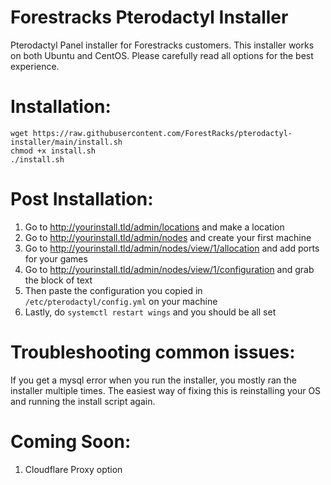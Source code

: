 # Forestracks Pterodactyl Installer
Pterodactyl Panel installer for Forestracks customers. This installer works on both Ubuntu and CentOS. Please carefully read all options for the best experience.

# Installation:
```
wget https://raw.githubusercontent.com/ForestRacks/pterodactyl-installer/main/install.sh
chmod +x install.sh
./install.sh
```
# Post Installation:
1) Go to http://yourinstall.tld/admin/locations and make a location
2) Go to http://yourinstall.tld/admin/nodes and create your first machine
3) Go to http://yourinstall.tld/admin/nodes/view/1/allocation and add ports for your games
4) Go to http://yourinstall.tld/admin/nodes/view/1/configuration and grab the block of text
5) Then paste the configuration you copied in `/etc/pterodactyl/config.yml` on your machine
6) Lastly, do `systemctl restart wings` and you should be all set

# Troubleshooting common issues:
If you get a mysql error when you run the installer, you mostly ran the installer multiple times. The easiest way of fixing this is reinstalling your OS and running the install script again.

# Coming Soon:
1) Cloudflare Proxy option
